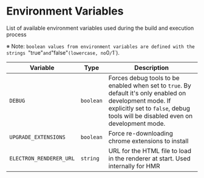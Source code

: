 # Environment Variables

List of available environment variables used during the build and execution process

※ Note: `boolean values from environment variables are defined with the strings `"true"`and`"false"`(lowercase, no`0`/`1`).

| Variable                | Type      | Description                                                                                                                                                                                 |
| ----------------------- | --------- | ------------------------------------------------------------------------------------------------------------------------------------------------------------------------------------------- |
| `DEBUG`                 | `boolean` | Forces debug tools to be enabled when set to `true`. By default it's only enabled on development mode. If explicitly set to `false`, debug tools will be disabled even on development mode. |
| `UPGRADE_EXTENSIONS`    | `boolean` | Force re-downloading chrome extensions to install                                                                                                                                           |
| `ELECTRON_RENDERER_URL` | `string`  | URL for the HTML file to load in the renderer at start. Used internally for HMR                                                                                                             |
